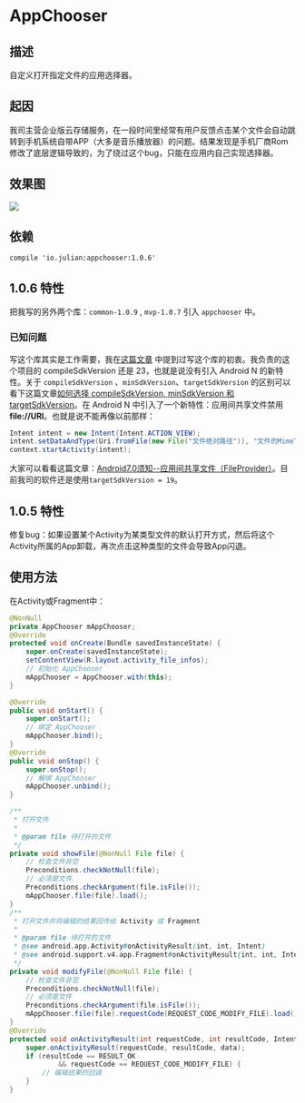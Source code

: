# AppChooser
## 描述
自定义打开指定文件的应用选择器。
## 起因
我司主营企业版云存储服务，在一段时间里经常有用户反馈点击某个文件会自动跳转到手机系统自带APP（大多是音乐播放器）的问题。结果发现是手机厂商Rom修改了底层逻辑导致的，为了绕过这个bug，只能在应用内自己实现选择器。

## 效果图

![](screenshots/Gif_20170624_154149.gif)

## 依赖

`compile 'io.julian:appchooser:1.0.6'`

## 1.0.6 特性

把我写的另外两个库：`common-1.0.9` , `mvp-1.0.7` 引入 `appchooser` 中。

### 已知问题

写这个库其实是工作需要，我在[这篇文章](http://www.jianshu.com/p/3f65576f89b7) 中提到过写这个库的初衷。我负责的这个项目的 compileSdkVersion 还是 23，也就是说没有引入 Android N 的新特性。关于 `compileSdkVersion` 、`minSdkVersion`、`targetSdkVersion` 的区别可以看下这篇文章[如何选择 compileSdkVersion, minSdkVersion 和 targetSdkVersion](http://www.jcodecraeer.com/a/anzhuokaifa/androidkaifa/2016/0110/3854.html)。在 Android N 中引入了一个新特性：应用间共享文件禁用 **file://URI**。也就是说不能再像以前那样：

```java
Intent intent = new Intent(Intent.ACTION_VIEW);
intent.setDataAndType(Uri.fromFile(new File("文件绝对路径")), "文件的MimeType");
context.startActivity(intent);
```

大家可以看看这篇文章：[Android7.0须知--应用间共享文件（FileProvider）](http://www.jianshu.com/p/3f9e3fc38eae)。目前我司的软件还是使用`targetSdkVersion = 19`。

## 1.0.5 特性

修复bug：如果设置某个Activity为某类型文件的默认打开方式，然后将这个Activity所属的App卸载，再次点击这种类型的文件会导致App闪退。

## 使用方法

在Activity或Fragment中：

```java
@NonNull
private AppChooser mAppChooser;
@Override
protected void onCreate(Bundle savedInstanceState) {
    super.onCreate(savedInstanceState);
    setContentView(R.layout.activity_file_infos);
  	// 初始化 AppChooser
    mAppChooser = AppChooser.with(this); 
}

@Override
public void onStart() {
    super.onStart();
  	// 绑定 AppChooser
    mAppChooser.bind();
}
@Override
public void onStop() {
    super.onStop();
   	// 解绑 AppChooser
    mAppChooser.unbind();
}

/**
 * 打开文件
 *
 * @param file 待打开的文件
 */
private void showFile(@NonNull File file) {
    // 检查文件非空
    Preconditions.checkNotNull(file);
    // 必须是文件
    Preconditions.checkArgument(file.isFile());
    mAppChooser.file(file).load();
}
/**
 * 打开文件并将编辑的结果回传给 Activity 或 Fragment
 *
 * @param file 待打开的文件
 * @see android.app.Activity#onActivityResult(int, int, Intent)
 * @see android.support.v4.app.Fragment#onActivityResult(int, int, Intent)
 */
private void modifyFile(@NonNull File file) {
    // 检查文件非空
    Preconditions.checkNotNull(file);
    // 必须是文件
    Preconditions.checkArgument(file.isFile());
    mAppChooser.file(file).requestCode(REQUEST_CODE_MODIFY_FILE).load();
}
@Override
protected void onActivityResult(int requestCode, int resultCode, Intent data) {
    super.onActivityResult(requestCode, resultCode, data);
    if (resultCode == RESULT_OK
            && requestCode == REQUEST_CODE_MODIFY_FILE) {
        // 编辑结果的回调
    }
}
```
